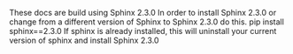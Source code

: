 These docs are build using Sphinx 2.3.0
In order to install Sphinx 2.3.0 or change from a different version of Sphinx to Sphinx 2.3.0 do this.
pip install sphinx==2.3.0
If sphinx is already installed, this will uninstall your current version of sphinx and install Sphinx 2.3.0
